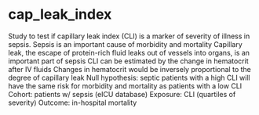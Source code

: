 # cap_leak_index
Study to test if capillary leak index (CLI) is a marker of severity of illness in sepsis.
Sepsis is an important cause of morbidity and mortality
Capillary leak, the escape of protein-rich fluid leaks out of vessels into organs, is an important part of sepsis
CLI can be estimated by the change in hematocrit after IV fluids
Changes in hematocrit would be inversely proportional to the degree of capillary leak
Null hypothesis: septic patients with a high CLI will have the same risk for morbidity and mortality as patients with a low CLI
Cohort: patients w/ sepsis (eICU database)
Exposure: CLI (quartiles of severity)
Outcome: in-hospital mortality
